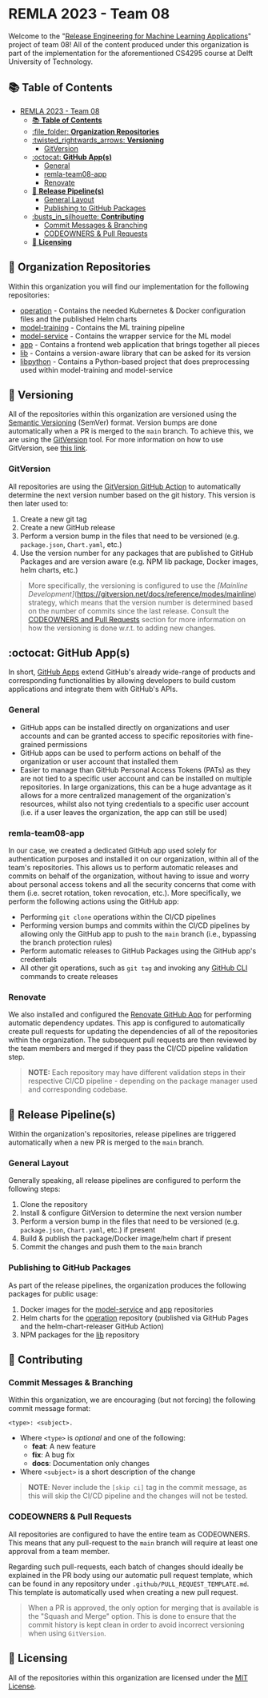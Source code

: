 # REMLA 2023 - Team 08

Welcome to the "[Release Engineering for Machine Learning Applications](https://se.ewi.tudelft.nl/remla/)" project of team 08! All of the content produced under this organization is part of the implementation for the aforementioned CS4295 course at Delft University of Technology.

## :books: **Table of Contents**

- [REMLA 2023 - Team 08](#remla-2023---team-08)
  - [:books: **Table of Contents**](#books-table-of-contents)
  - [:file\_folder: **Organization Repositories**](#file_folder-organization-repositories)
  - [:twisted\_rightwards\_arrows: **Versioning**](#twisted_rightwards_arrows-versioning)
    - [GitVersion](#gitversion)
  - [:octocat: **GitHub App(s)**](#octocat-github-apps)
    - [General](#general)
    - [remla-team08-app](#remla-team08-app)
    - [Renovate](#renovate)
  - [:rocket: **Release Pipeline(s)**](#rocket-release-pipelines)
    - [General Layout](#general-layout)
    - [Publishing to GitHub Packages](#publishing-to-github-packages)
  - [:busts\_in\_silhouette: **Contributing**](#busts_in_silhouette-contributing)
    - [Commit Messages \& Branching](#commit-messages--branching)
    - [CODEOWNERS \& Pull Requests](#codeowners--pull-requests)
  - [:scroll: **Licensing**](#scroll-licensing)

## :file_folder: **Organization Repositories**

Within this organization you will find our implementation for the following repositories:
* [operation](https://github.com/remla23-team08/operation/tree/main) - Contains the needed Kubernetes & Docker configuration files and the published Helm charts
* [model-training](https://github.com/remla23-team08/model-training/tree/main) - Contains the ML training pipeline
* [model-service](https://github.com/remla23-team08/model-service/tree/main) - Contains the wrapper service for the ML model
* [app](https://github.com/remla23-team08/app/tree/main) - Contains a frontend web application that brings together all pieces
* [lib](https://github.com/remla23-team08/lib/tree/main) - Contains a version-aware library that can be asked for its version
* [libpython](https://github.com/remla23-team08/libpython/tree/main) - Contains a Python-based project that does preprocessing used within model-training and model-service

## :twisted_rightwards_arrows: **Versioning**

All of the repositories within this organization are versioned using the [Semantic Versioning](https://semver.org/) (SemVer) format. Version bumps are done automatically when a PR is merged to the `main` branch. To achieve this, we are using the [GitVersion](https://gitversion.net/docs/) tool. For more information on how to use GitVersion, see [this link](https://gitversion.net/docs/).

### GitVersion

All repositories are using the [GitVersion GitHub Action](https://github.com/marketplace/actions/gittools) to automatically determine the next version number based on the git history. This version is then later used to:
1. Create a new git tag
2. Create a new GitHub release
3. Perform a version bump in the files that need to be versioned (e.g. `package.json`, `Chart.yaml`, etc.)
4. Use the version number for any packages that are published to GitHub Packages and are version aware (e.g. NPM lib package, Docker images, helm charts, etc.)

> More specifically, the versioning is configured to use the *[Mainline Development]*(https://gitversion.net/docs/reference/modes/mainline) strategy, which means that the version number is determined based on the number of commits since the last release. Consult the [CODEOWNERS and Pull Requests](#codeowners--pull-requests) section for more information on how the versioning is done w.r.t. to adding new changes.

## :octocat: **GitHub App(s)**

In short, [GitHub Apps](https://docs.github.com/en/apps) extend GitHub's already wide-range of products and corresponding functionalities by allowing developers to build custom applications and integrate them with GitHub's APIs.

### General

* GitHub apps can be installed directly on organizations and user accounts and can be granted access to specific repositories with fine-grained permissions
* GitHub apps can be used to perform actions on behalf of the organization or user account that installed them
* Easier to manage than GitHub Personal Access Tokens (PATs) as they are not tied to a specific user account and can be installed on multiple repositories. In large organizations, this can be a huge advantage as it allows for a more centralized management of the organization's resources, whilst also not tying credentials to a specific user account (i.e. if a user leaves the organization, the app can still be used)

### remla-team08-app

In our case, we created a dedicated GitHub app used solely for authentication purposes and installed it on our organization, within all of the team's repositories. This allows us to perform automatic releases and commits on behalf of the organization, without having to issue and worry about personal access tokens and all the security concerns that come with them (i.e. secret rotation, token revocation, etc.). More specifically, we perform the following actions using the GitHub app:
* Performing `git clone` operations within the CI/CD pipelines
* Performing version bumps and commits within the CI/CD pipelines by allowing only the GitHub app to push to the `main` branch (i.e., bypassing the branch protection rules)
* Perform automatic releases to GitHub Packages using the GitHub app's credentials
* All other git operations, such as `git tag` and invoking any [GitHub CLI](https://cli.github.com/) commands to create releases

### Renovate

We also installed and configured the [Renovate GitHub App](https://github.com/apps/renovate) for performing automatic dependency updates. This app is configured to automatically create pull requests for updating the dependencies of all of the repositories within the organization. The subsequent pull requests are then reviewed by the team members and merged if they pass the CI/CD pipeline validation step.

> **NOTE:** Each repository may have different validation steps in their respective CI/CD pipeline - depending on the package manager used and corresponding codebase.

## :rocket: **Release Pipeline(s)**

Within the organization's repositories, release pipelines are triggered automatically when a new PR is merged to the `main` branch. 

### General Layout

Generally speaking, all release pipelines are configured to perform the following steps:
1. Clone the repository
2. Install & configure GitVersion to determine the next version number
3. Perform a version bump in the files that need to be versioned (e.g. `package.json`, `Chart.yaml`, etc.) if present
4. Build & publish the package/Docker image/helm chart if present
5. Commit the changes and push them to the `main` branch

### Publishing to GitHub Packages

As part of the release pipelines, the organization produces the following packages for public usage:
1. Docker images for the [model-service](https://github.com/remla23-team08/model-service/pkgs/container/model-service) and [app](https://github.com/remla23-team08/app/pkgs/container/app) repositories
2. Helm charts for the [operation](https://remla23-team08.github.io/operation/) repository (published via GitHub Pages and the helm-chart-releaser GitHub Action)
3. NPM packages for the [lib](https://github.com/remla23-team08/lib/pkgs/npm/lib) repository

## :busts_in_silhouette: **Contributing**

### Commit Messages & Branching

Within this organization, we are encouraging (but not forcing) the following commit message format:

```
<type>: <subject>.
```
* Where `<type>` is *optional* and one of the following:
  * **feat**: A new feature
  * **fix**: A bug fix
  * **docs**: Documentation only changes
* Where `<subject>` is a short description of the change

> **NOTE**: Never include the `[skip ci]` tag in the commit message, as this will skip the CI/CD pipeline and the changes will not be tested.

### CODEOWNERS & Pull Requests

All repositories are configured to have the entire team as CODEOWNERS. This means that any pull-request to the `main` branch will require at least one approval from a team member.

Regarding such pull-requests, each batch of changes should ideally be explained in the PR body using our automatic pull request template, which can be found in any repository under `.github/PULL_REQUEST_TEMPLATE.md`. This template is automatically used when creating a new pull request.

> When a PR is approved, the only option for merging that is available is the "Squash and Merge" option. This is done to ensure that the commit history is kept clean in order to avoid incorrect versioning when using `GitVersion`.

## :scroll: **Licensing**

All of the repositories within this organization are licensed under the [MIT License](https://en.wikipedia.org/wiki/MIT_License).
